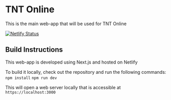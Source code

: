 # TNT Online
This is the main web-app that will be used for TNT Online

[![Netlify Status](https://api.netlify.com/api/v1/badges/31a06bdf-3d3d-409b-8ed9-93138665e4e8/deploy-status)](https://app.netlify.com/sites/optimistic-jennings-9f26c7/deploys)

## Build Instructions
This web-app is developed using Next.js and hosted on Netlify

To build it locally, check out the repository and run the following commands:
`npm install`
`npm run dev`

This will open a web server locally that is accessible at `https://localhost:3000`
